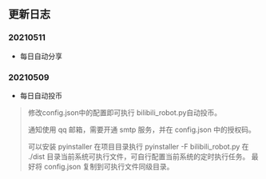 ## 更新日志

### 20210511
* 每日自动分享

### 20210509
* 每日自动投币


> 
>  修改config.json中的配置即可执行 bilibili_robot.py自动投币。
> 
> 通知使用 qq 邮箱，需要开通 smtp 服务，并在 config.json 中的授权码。  
> 
> 可以安装 pyinstaller 在项目目录执行 pyinstaller -F bilibili_robot.py 在 ./dist 目录当前系统可执行文件，可自行配置当前系统的定时执行任务。 最好将 config.json 复制到可执行文件同级目录。
> 
